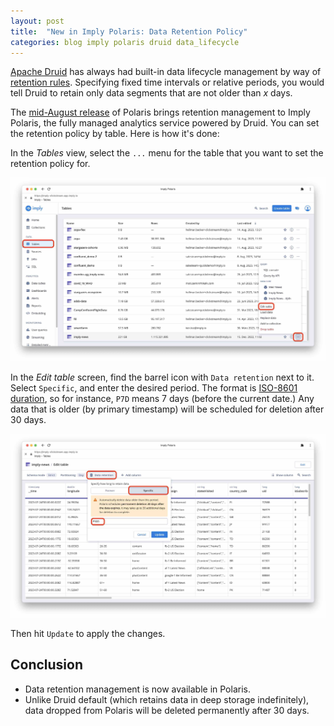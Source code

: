 ```yaml
---
layout: post
title:  "New in Imply Polaris: Data Retention Policy"
categories: blog imply polaris druid data_lifecycle
---
```


[Apache Druid](https://druid.apache.org/) has always had built-in data lifecycle management by way of [retention rules](https://druid.apache.org/docs/latest/operations/rule-configuration/). Specifying fixed time intervals or relative periods, you would tell Druid to retain only data segments that are not older than _x_ days.

The [mid-August release](https://docs.imply.io/polaris/release#20230816) of Polaris brings retention management to Imply Polaris, the fully managed analytics service powered by Druid. You can set the retention policy by table. Here is how it's done:

In the _Tables_ view, select the `...` menu for the table that you want to set the retention policy for.

![Tables view with context menu](/assets/2023-09-24-01.jpg)

In the _Edit table_ screen, find the barrel icon with `Data retention` next to it. Select `Specific`, and enter the desired period. The format is [ISO-8601 duration](https://en.wikipedia.org/wiki/ISO_8601#Durations), so for instance, `P7D` means 7 days (before the current date.) Any data that is older (by primary timestamp) will be scheduled for deletion after 30 days.

![Table editor with retention menu](/assets/2023-09-24-02.jpg)

Then hit `Update` to apply the changes.

## Conclusion

- Data retention management is now available in Polaris.
- Unlike Druid default (which retains data in deep storage indefinitely), data dropped from Polaris will be deleted permanently after 30 days.
